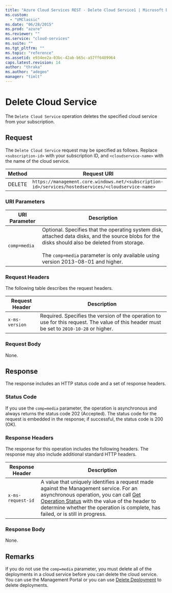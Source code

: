 ```yaml
---
title: "Azure Cloud Services REST - Delete Cloud Service1 | Microsoft Docs"
ms.custom: 
  - "VMClassic"
ms.date: "06/28/2015"
ms.prod: "azure"
ms.reviewer: ""
ms.service: "cloud-services"
ms.suite: ""
ms.tgt_pltfrm: ""
ms.topic: "reference"
ms.assetid: e934ee2a-03bc-42ab-b65c-a57ff6489964
caps.latest.revision: 14
author: "thraka"
ms.author: "adegeo"
manager: "timlt"
---
```

# Delete Cloud Service
The `Delete Cloud Service` operation deletes the specified cloud service from your subscription.  
  
## Request  
 The `Delete Cloud Service` request may be specified as follows. Replace `<subscription-id>` with your subscription ID, and `<cloudservice-name>` with the name of the cloud service.  
  
|Method|Request URI|  
|------------|-----------------|  
|DELETE|`https://management.core.windows.net/<subscription-id>/services/hostedservices/<cloudservice-name>`|  
  
### URI Parameters  
  
|URI Parameter|Description|  
|-------------------|-----------------|  
|`comp=media`|Optional. Specifies that the operating system disk, attached data disks, and the source blobs for the disks should also be deleted from storage.<br /><br /> The `comp=media` parameter is only available using version 2013-08-01 and higher.|  
  
### Request Headers  
 The following table describes the request headers.  
  
|Request Header|Description|  
|--------------------|-----------------|  
|`x-ms-version`|Required. Specifies the version of the operation to use for this request. The value of this header must be set to `2010-10-28` or higher.|  
  
### Request Body  
 None.  
  
## Response  
 The response includes an HTTP status code and a set of response headers.  
  
### Status Code  
 If you use the `comp=media` parameter, the operation is asynchronous and always returns the status code 202 (Accepted). The status code for the request is embedded in the response; if successful, the status code is 200 (OK).  
  
### Response Headers  
 The response for this operation includes the following headers. The response may also include additional standard HTTP headers.  
  
|Response Header|Description|  
|---------------------|-----------------|  
|`x-ms-request-id`|A value that uniquely identifies a request made against the Management service. For an asynchronous operation, you can call [Get Operation Status](http://msdn.microsoft.com/library/azure/1215ece5-cbef-4a85-a3db-ab6c20c2c6df) with the value of the header to determine whether the operation is complete, has failed, or is still in progress.|  
  
### Response Body  
 None.  
  
## Remarks  
 If you do not use the `comp=media` parameter, you must delete all of the deployments in a cloud service before you can delete the cloud service. You can use the Management Portal or you can use [Delete Deployment](rest-delete-deployment.md) to delete deployments.